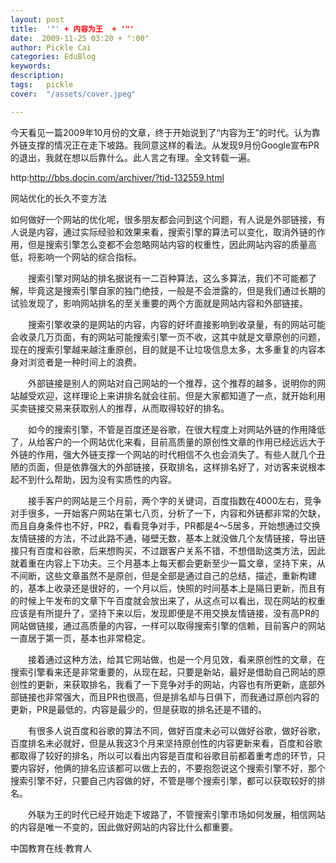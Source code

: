 ```yaml
---
layout: post  
title:  '"' + 内容为王  + '"'
date:  2009-11-25 03:20 + ":00" 
author: Pickle Cai  
categories: EduBlog  
keywords: 
description:   
tags:	pickle   
cover:  "/assets/cover.jpeg"  

---  
```

    
今天看见一篇2009年10月份的文章，终于开始说到了“内容为王”的时代。认为靠外链支撑的情况正在走下坡路。我同意这样的看法。从发现9月份Google宣布PR的退出，我就在想以后靠什么。此人言之有理。全文转载一遍。



http:http://bbs.docin.com/archiver/?tid-132559.html



网站优化的长久不变方法

如何做好一个网站的优化呢，很多朋友都会问到这个问题，有人说是外部链接，有人说是内容，通过实际经验和效果来看，搜索引擎的算法可以变化，取消外链的作用，但是搜索引擎怎么变都不会忽略网站内容的权重性，因此网站内容的质量高低，将影响一个网站的综合指标。

　　搜索引擎对网站的排名据说有一二百种算法，这么多算法，我们不可能都了解，毕竟这是搜索引擎自家的独门绝技，一般是不会泄露的，但是我们通过长期的试验发现了，影响网站排名的至关重要的两个方面就是网站内容和外部链接。

　　搜索引擎收录的是网站的内容，内容的好坏直接影响到收录量，有的网站可能会收录几万页面，有的网站可能搜索引擎一页不收，这其中就是文章原创的问题，现在的搜索引擎越来越注重原创，目的就是不让垃圾信息太多，太多重复的内容本身对浏览者是一种时间上的浪费。

　　外部链接是别人的网站对自己网站的一个推荐，这个推荐的越多，说明你的网站越受欢迎，这样理论上来讲排名就会往前。但是大家都知道了一点，就开始利用买卖链接交易来获取别人的推荐，从而取得较好的排名。

　　如今的搜索引擎，不管是百度还是谷歌，在很大程度上对网站外链的作用降低了，从给客户的一个网站优化来看，目前高质量的原创性文章的作用已经远远大于外链的作用，强大外链支撑一个网站的时代相信不久也会消失了。有些人就几个丑陋的页面，但是依靠强大的外部链接，获取排名，这样排名好了，对访客来说根本起不到什么帮助，因为没有实质性的内容。

　　接手客户的网站是三个月前，两个字的关键词，百度指数在4000左右，竞争对手很多，一开始客户网站在第七八页，分析了一下，内容和外链都非常的欠缺，而且自身条件也不好，PR2，看看竞争对手，PR都是4～5居多，开始想通过交换友情链接的方法，不过此路不通，碰壁无数，基本上就没做几个友情链接，导出链接只有百度和谷歌，后来想购买，不过跟客户关系不错，不想借助这类方法，因此就着重在内容上下功夫。三个月基本上每天都会更新至少一篇文章，坚持下来，从不间断，这些文章虽然不是原创，但是全部是通过自己的总结，描述，重新构建的，基本上收录还是很好的，一个月以后，快照的时间基本上是隔日更新，而且有的时候上午发布的文章下午百度就会放出来了，从这点可以看出，现在网站的权重应该是有所提升了，坚持下来以后，发现即便是不用交换友情链接，没有高PR的网站做链接，通过高质量的内容，一样可以取得搜索引擎的信赖，目前客户的网站一直居于第一页，基本也非常稳定。

　　接着通过这种方法，给其它网站做，也是一个月见效，看来原创性的文章，在搜索引擎看来还是非常重要的，从现在起，只要是新站，最好是借助自己网站的原创性的更新，来获取排名，我看了一下竞争对手的网站，内容也有所更新，底部外部链接也非常强大，而且PR也很高，但是排名却与日俱下，而我通过原创内容的更新，PR是最低的，内容是最少的，但是获取的排名还是不错的。

　　有很多人说百度和谷歌的算法不同，做好百度未必可以做好谷歌，做好谷歌，百度排名未必就好，但是从我这3个月来坚持原创性的内容更新来看，百度和谷歌都取得了较好的排名，所以可以看出内容是百度和谷歌目前都着重考虑的环节，只要内容好，他俩的排名应该都可以做上去的，不要抱怨说这个搜索引擎不好，那个搜索引擎不好，只要自己内容做的好，不管是哪个搜索引擎，都可以获取较好的排名。

　　外联为王的时代已经开始走下坡路了，不管搜索引擎市场如何发展，相信网站的内容是唯一不变的，因此做好网站的内容比什么都重要。





		    
 中国教育在线·教育人

